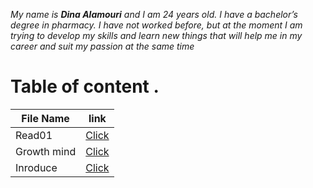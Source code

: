 *My name is **Dina Alamouri** and I am 24 years old. I have a bachelor’s degree in pharmacy. I have not worked before, but at the moment I am trying to develop my skills and learn new things that will help me in my career and suit my passion at the same time*
 
# Table of content .

File Name| link   
---------|-------
Read01| [Click](Read01.md)
Growth mind|[Click](Growthmind.md)
Inroduce | [Click](Inroduce.md)